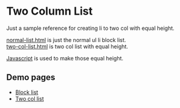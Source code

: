 # Two Column List

Just a sample reference for creating li to two col with equal height.

[normal-list.html](normal-list.html) is just the normal ul li block list.  
[two-col-list.html](two-col-list.html) is two col list with equal height.

[Javascript](script.js) is used to make those equal height.

## Demo pages

- [Block list](//aungcvt.github.io/two-col-list/normal-list.html)
- [Two col list](//aungcvt.github.io/two-col-list/two-col-list.html)
